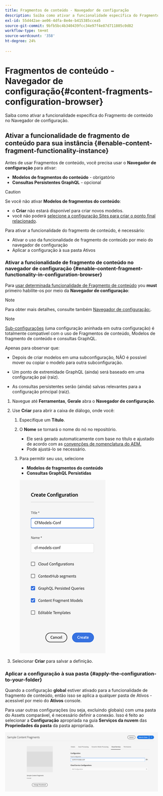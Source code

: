 ```yaml
---
title: Fragmentos de conteúdo - Navegador de configuração
description: Saiba como ativar a funcionalidade específica do Fragmento de conteúdo no Navegador de configuração.
exl-id: 55d442ae-ae06-4dfa-8e4e-b415385ccea5
source-git-commit: 9bfb5bc4b340439fcc34e97f4e87d711805c0d82
workflow-type: tm+mt
source-wordcount: '358'
ht-degree: 24%

---
```


# Fragmentos de conteúdo - Navegador de configuração{#content-fragments-configuration-browser}

Saiba como ativar a funcionalidade específica do Fragmento de conteúdo no Navegador de configuração.

## Ativar a funcionalidade de fragmento de conteúdo para sua instância {#enable-content-fragment-functionality-instance}

Antes de usar Fragmentos de conteúdo, você precisa usar o **Navegador de configuração** para ativar:

* **Modelos de fragmentos do conteúdo** - obrigatório
* **Consultas Persistentes GraphQL** - opcional

>[!CAUTION]
>
>Se você não ativar **Modelos de fragmentos do conteúdo**:
>
>* o **Criar** não estará disponível para criar novos modelos.
>* você não poderá [selecione a configuração Sites para criar o ponto final relacionado](/help/headless/graphql-api/graphql-endpoint.md).


Para ativar a funcionalidade do fragmento de conteúdo, é necessário:

* Ativar o uso da funcionalidade de fragmento de conteúdo por meio do navegador de configuração
* Aplicar a configuração à sua pasta Ativos

### Ativar a funcionalidade de fragmento de conteúdo no navegador de configuração {#enable-content-fragment-functionality-in-configuration-browser}

Para [usar determinada funcionalidade de Fragmento de conteúdo](#creating-a-content-fragment-model) you **must** primeiro habilite-os por meio da **Navegador de configuração**:

>[!NOTE]
>
>Para obter mais detalhes, consulte também [Navegador de configuração:](/help/implementing/developing/introduction/configurations.md#using-configuration-browser).

>[!NOTE]
>
>[Sub-configurações](/help/implementing/developing/introduction/configurations.md#configuration-resolution) (uma configuração aninhada em outra configuração) é totalmente compatível com o uso de Fragmentos de conteúdo, Modelos de fragmento de conteúdo e consultas GraphQL.
>
>Apenas para observar que:
>
>
>* Depois de criar modelos em uma subconfiguração, NÃO é possível mover ou copiar o modelo para outra subconfiguração.
>
>* Um ponto de extremidade GraphQL (ainda) será baseado em uma configuração pai (raiz).
>
>* As consultas persistentes serão (ainda) salvas relevantes para a configuração principal (raiz).



1. Navegue até **Ferramentas**, **Gerale** abra o **Navegador de configuração**.

1. Use **Criar** para abrir a caixa de diálogo, onde você:

   1. Especifique um **Título**.
   1. O **Nome** se tornará o nome do nó no repositório.
      * Ele será gerado automaticamente com base no título e ajustado de acordo com as [convenções de nomenclatura do AEM.](/help/implementing/developing/introduction/naming-conventions.md)
      * Pode ajustá-lo se necessário.
   1. Para permitir seu uso, selecione
      * **Modelos de fragmentos do conteúdo**
      * **Consultas GraphQL Persistidas**

      ![Definir configuração](assets/cfm-conf-01.png)


1. Selecionar **Criar** para salvar a definição.

<!-- 1. Select the location appropriate to your website. -->

### Aplicar a configuração à sua pasta {#apply-the-configuration-to-your-folder}

Quando a configuração **global** estiver ativado para a funcionalidade de fragmento de conteúdo, então isso se aplica a qualquer pasta de Ativos - acessível por meio do **Ativos** console.

Para usar outras configurações (ou seja, excluindo globais) com uma pasta do Assets comparável, é necessário definir a conexão. Isso é feito ao selecionar a **Configuração** apropriada na guia **Serviços da nuvem** das **Propriedades da pasta** da pasta apropriada.

![Aplicar configuração](assets/cfm-conf-02.png)

